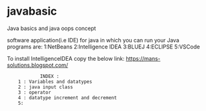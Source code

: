 # javabasic
Java basics and java oops concept

software application(i.e IDE) for java in which you can run your Java programs are:
1:NetBeans
2:Intelligence IDEA
3:BLUEJ
4:ECLIPSE
5:VSCode

To install IntelligenceIDEA copy the below link:
        https://mans-solutions.blogspot.com/


                INDEX :
        1 : Variables and datatypes
        2 : java input class
        3 : operator
        4 : datatype increment and decrement
        5: 

